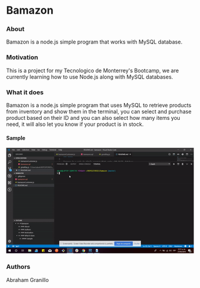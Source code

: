 # Bamazon

### About

Bamazon is a node.js simple program that works with MySQL database.

### Motivation

This is a project for my Tecnologico de Monterrey's Bootcamp, we are currently learning how to use Node.js along with MySQL databases.

### What it does

Bamazon is a node.js simple program that uses MySQL to retrieve products from inventory and show them in the terminal, you can select and purchase product based on their ID and you can also select how many items you need, it will also let you know if your product is in stock.


#### Sample
![](/images/ezgif.com-video-to-gif.gif)

### Authors

Abraham Granillo
